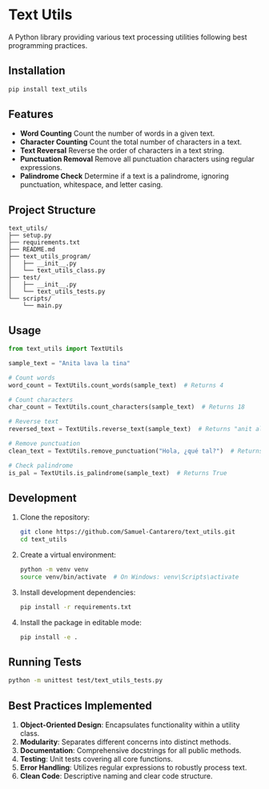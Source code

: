 # Text Utils

A Python library providing various text processing utilities following best programming practices.

## Installation

```bash
pip install text_utils
```

## Features

* **Word Counting**
  Count the number of words in a given text.
* **Character Counting**
  Count the total number of characters in a text.
* **Text Reversal**
  Reverse the order of characters in a text string.
* **Punctuation Removal**
  Remove all punctuation characters using regular expressions.
* **Palindrome Check**
  Determine if a text is a palindrome, ignoring punctuation, whitespace, and letter casing.

## Project Structure

```
text_utils/
├── setup.py
├── requirements.txt
├── README.md
├── text_utils_program/
│   ├── __init__.py
│   └── text_utils_class.py
├── test/
│   ├── __init__.py
│   └── text_utils_tests.py
└── scripts/
    └── main.py
```

## Usage

```python
from text_utils import TextUtils

sample_text = "Anita lava la tina"

# Count words
word_count = TextUtils.count_words(sample_text)  # Returns 4

# Count characters
char_count = TextUtils.count_characters(sample_text)  # Returns 18

# Reverse text
reversed_text = TextUtils.reverse_text(sample_text)  # Returns "anit al aval atinA"

# Remove punctuation
clean_text = TextUtils.remove_punctuation("Hola, ¿qué tal?")  # Returns "Hola qué tal"

# Check palindrome
is_pal = TextUtils.is_palindrome(sample_text)  # Returns True
```

## Development

1. Clone the repository:

   ```bash
   git clone https://github.com/Samuel-Cantarero/text_utils.git
   cd text_utils
   ```
2. Create a virtual environment:

   ```bash
   python -m venv venv
   source venv/bin/activate  # On Windows: venv\Scripts\activate
   ```
3. Install development dependencies:

   ```bash
   pip install -r requirements.txt
   ```
4. Install the package in editable mode:

   ```bash
   pip install -e .
   ```

## Running Tests

```bash
python -m unittest test/text_utils_tests.py
```

## Best Practices Implemented

1. **Object-Oriented Design**: Encapsulates functionality within a utility class.
2. **Modularity**: Separates different concerns into distinct methods.
3. **Documentation**: Comprehensive docstrings for all public methods.
4. **Testing**: Unit tests covering all core functions.
5. **Error Handling**: Utilizes regular expressions to robustly process text.
6. **Clean Code**: Descriptive naming and clear code structure.


